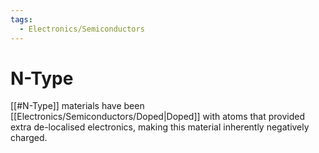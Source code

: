 ```yaml
---
tags:
  - Electronics/Semiconductors
---
```

# N-Type
[[#N-Type]] materials have been [[Electronics/Semiconductors/Doped|Doped]] with atoms that provided extra de-localised electronics, making this material inherently negatively charged.